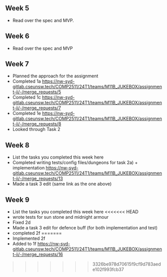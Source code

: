 ## Week 5

- Read over the spec and MVP.

## Week 6

- Read over the spec and MVP

## Week 7

- Planned the approach for the assignment
- Completed 1a 
https://nw-syd-gitlab.cseunsw.tech/COMP2511/24T1/teams/M11B_JUKEBOX/assignment-ii/-/merge_requests/5
- Completed 1c
https://nw-syd-gitlab.cseunsw.tech/COMP2511/24T1/teams/M11B_JUKEBOX/assignment-ii/-/merge_requests/7
- Completed 1e
https://nw-syd-gitlab.cseunsw.tech/COMP2511/24T1/teams/M11B_JUKEBOX/assignment-ii/-/merge_requests/8
- Looked through Task 2

## Week 8

- List the tasks you completed this week here
- Completed writing tests/config files/dungeons for task 2a) + implementation
https://nw-syd-gitlab.cseunsw.tech/COMP2511/24T1/teams/M11B_JUKEBOX/assignment-ii/-/merge_requests/13
- Made a task 3 edit (same link as the one above)

## Week 9

- List the tasks you completed this week here
<<<<<<< HEAD
- wrote tests for sun stone and midnight armour
- Fixed 2d
- Made a task 3 edit for defence buff (for both implementation and test)
- completed 2f
=======
-   Implemented 2f
- Added to 1f 
https://nw-syd-gitlab.cseunsw.tech/COMP2511/24T1/teams/M11B_JUKEBOX/assignment-ii/-/merge_requests/16
>>>>>>> 3326be978d70615f9cf9d783aede102f993fcb37
